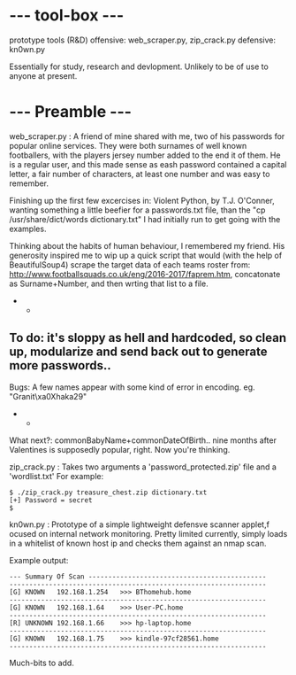 # --- tool-box --- #
prototype tools (R&D)
offensive: web_scraper.py, zip_crack.py
defensive: kn0wn.py

Essentially for study, research and devlopment. Unlikely to be of use to anyone at present.

# --- Preamble --- #
web_scraper.py :
A friend of mine shared with me, two of his passwords for popular online services. They were both surnames of well known footballers,  with the players jersey number added to the end it of them. 
He is a regular user, and this made sense as eash password contained a capital letter, a fair number of characters, at least one number and was easy to remember. 

Finishing up the first few excercises in: Violent Python, by T.J. O'Conner, wanting something a little beefier for a passwords.txt file, than the "cp /usr/share/dict/words dictionary.txt" I had initially run to get going with the examples.

Thinking about the habits of human behaviour, I remembered my friend. His generosity inspired me to wip up a quick script that would (with the help of BeautifulSoup4) scrape the target data of each teams roster from: http://www.footballsquads.co.uk/eng/2016-2017/faprem.htm, concatonate as Surname+Number, and then wrting that list to a file.
- -
To do: it's sloppy as hell and hardcoded, so clean up, modularize and send back out to generate more passwords..
--
Bugs: A few names appear with some kind of error in encoding. eg. "Granit\xa0Xhaka29"
- -
What next?: commonBabyName+commonDateOfBirth.. nine months after Valentines is supposedly popular, right. Now you're thinking.

zip_crack.py :
Takes two arguments a 'password_protected.zip' file and a 'wordlist.txt'
For example:
```
$ ./zip_crack.py treasure_chest.zip dictionary.txt 
[+] Password = secret
$
```

kn0wn.py :
Prototype of a simple lightweight defensve scanner applet,f ocused on internal network monitoring.
Pretty limited currently, simply loads in a whitelist of known host ip and checks them against an nmap scan.

Example output:

```
--- Summary Of Scan ---------------------------------------------
-----------------------------------------------------------------
[G]	KNOWN	192.168.1.254	>>>	BThomehub.home
-----------------------------------------------------------------
[G]	KNOWN	192.168.1.64	>>>	User-PC.home
-----------------------------------------------------------------
[R]	UNKNOWN	192.168.1.66	>>> hp-laptop.home
-----------------------------------------------------------------
[G]	KNOWN	192.168.1.75	>>>	kindle-97cf28561.home
-----------------------------------------------------------------
```

Much-bits to add.
